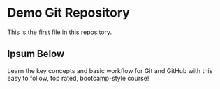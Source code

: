 # Demo Git Repository

This is the first file in this repository.

## Ipsum Below

Learn the key concepts and basic workflow for Git and GitHub with this easy to follow, top rated, bootcamp-style course!